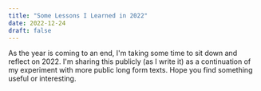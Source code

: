 ```yaml
---
title: "Some Lessons I Learned in 2022"
date: 2022-12-24
draft: false
---
```


As the year is coming to an end, I'm taking some time to sit down and reflect on 2022. I'm sharing this publicly (as I write it) as a continuation of my experiment with more public long form texts. Hope you find something useful or interesting.
